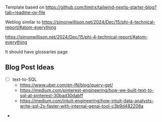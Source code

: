 Template based on https://github.com/timlrx/tailwind-nextjs-starter-blog?tab=readme-ov-file

Weblog similar to https://simonwillison.net/2024/Dec/15/phi-4-technical-report/#atom-everything

https://simonwillison.net/2024/Dec/15/phi-4-technical-report/#atom-everything

It should have glossaries page 

## Blog Post Ideas
- [ ]  text-to-SQL
	- https://www.uber.com/en-IN/blog/query-gpt/
	- https://medium.com/pinterest-engineering/how-we-built-text-to-sql-at-pinterest-30bad30dabff
	- https://medium.com/intuit-engineering/how-intuit-data-analysts-write-sql-2x-faster-with-internal-genai-tool-c3b9d482208a
- 